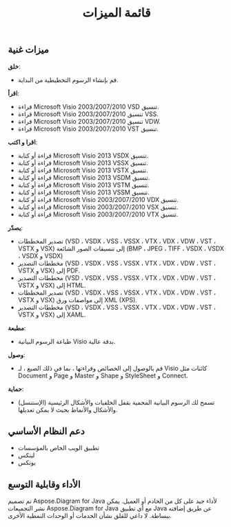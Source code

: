 ﻿---
title: قائمة الميزات
type: docs
weight: 30
url: /ar/java/feature-list/
keywords: Visio Diagram Java API
description: Visio Diagram Java API تتضمن قائمة الميزات إنشاء وقراءة وكتابة وتصدير وطباعة والوصول إلى تنسيقات Microsoft Visio 2003 و 2007 و 2010 و 2013 و VSD و VSSM و VSTX و VSSM و VST.
---
## **ميزات غنية**
**خلق**:

- قم بإنشاء الرسوم التخطيطية من البداية.

**اقرأ**:

- قراءة Microsoft Visio 2003/2007/2010 VSD تنسيق.
- قراءة Microsoft Visio 2003/2007/2010 تنسيق VSS.
- قراءة Microsoft Visio 2003/2007/2010 تنسيق VDW.
- قراءة Microsoft Visio 2003/2007/2010 VST تنسيق.

**اقرا و اكتب**:

- قراءة أو كتابة Microsoft Visio 2013 VSDX تنسيق.
- قراءة أو كتابة Microsoft Visio 2013 VSSX تنسيق.
- قراءة أو كتابة Microsoft Visio 2013 VSTX تنسيق.
- قراءة أو كتابة Microsoft Visio 2013 VSDM تنسيق.
- قراءة أو كتابة Microsoft Visio 2013 VSTM تنسيق.
- قراءة أو كتابة Microsoft Visio 2013 VSSM تنسيق.
- قراءة أو كتابة Microsoft Visio 2003/2007/2010 VDX تنسيق.
- قراءة أو كتابة Microsoft Visio 2003/2007/2010 VSX تنسيق.
- قراءة أو كتابة Microsoft Visio 2003/2007/2010 VTX تنسيق.

**يصدّر**:

- تصدير المخططات (VSD ، VSDX ، VSS ، VSSX ، VTX ، VDX ، VDW ، VST ، VSTX و VSX) إلى تنسيقات الصور الشائعة (BMP ، JPEG ، TIFF ، VSDX ، VSDX ، VSDX و VSDX)
- مخططات التصدير (VSD ، VSDX ، VSS ، VSSX ، VTX ، VDX ، VDW ، VST ، VSTX و VSX) إلى PDF.
- مخططات التصدير (VSD ، VSDX ، VSS ، VSSX ، VTX ، VDX ، VDW ، VST ، VSTX و VSX) إلى HTML.
- تصدير المخططات (VSD ، VSDX ، VSS ، VSSX ، VTX ، VDX ، VDW ، VST ، VSTX و VSX) إلى مواصفات ورق XML (XPS).
- مخططات التصدير (VSD ، VSDX ، VSS ، VSSX ، VTX ، VDX ، VDW ، VST ، VSTX و VSX) إلى XAML.

**مطبعة**:

- طباعة الرسوم البيانية Visio بدقة عالية.

**وصول**:

- قم بالوصول إلى الخصائص وقراءتها ، بما في ذلك الصيغ ، لـ Visio كائنات مثل Document و Page و Master و Shape و StyleSheet و Connect.

**حماية**:

- تسمح لك الرسوم البيانية المحمية بقفل الخلفيات والأشكال الرئيسية (الإستنسل) والأشكال والأنماط بحيث لا يمكن تعديلها.
## **دعم النظام الأساسي**
- تطبيق الويب الخاص بالمؤسسات
- لينكس
- يونكس
## **الأداء وقابلية التوسع**
تم تصميم Aspose.Diagram for Java لأداء جيد على كل من الخادم أو العميل. يمكن نشر التجميعات Aspose.Diagram for Java مع أي تطبيق Java عن طريق إضافته ببساطة. لا داعي للقلق بشأن الخدمات أو الوحدات النمطية الأخرى.
